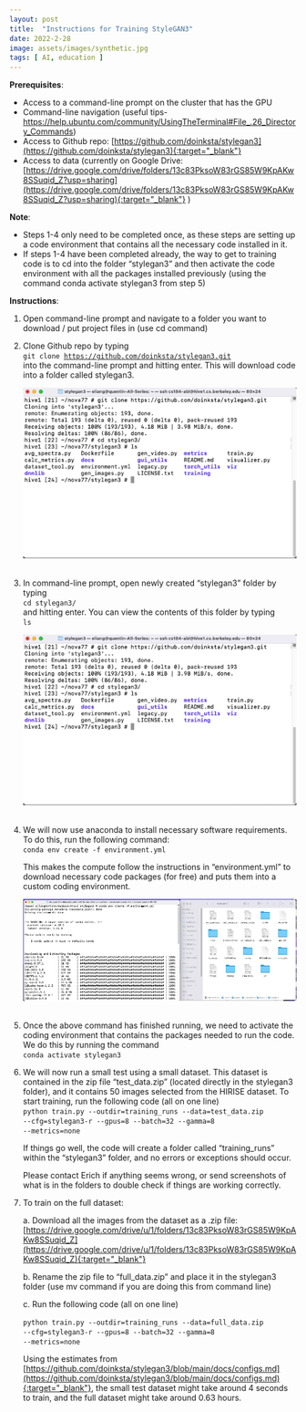 ```yaml
---
layout: post
title:  "Instructions for Training StyleGAN3"
date: 2022-2-28
image: assets/images/synthetic.jpg
tags: [ AI, education ]
---
```


**Prerequisites**:
- Access to a command-line prompt on the cluster that has the GPU
- Command-line navigation (useful tips- <a href="https://help.ubuntu.com/community/UsingTheTerminal#File_.26_Directory_Commands" target="_blank">https://help.ubuntu.com/community/UsingTheTerminal#File_.26_Directory_Commands</a>)  
- Access to Github repo: [https://github.com/doinksta/stylegan3](https://github.com/doinksta/stylegan3){:target="_blank"}
- Access to data (currently on Google Drive: [https://drive.google.com/drive/folders/13c83PksoW83rGS85W9KpAKw8SSuqid_Z?usp=sharing](https://drive.google.com/drive/folders/13c83PksoW83rGS85W9KpAKw8SSuqid_Z?usp=sharing){:target="_blank"} )


**Note**:
- Steps 1-4 only need to be completed once, as these steps are setting up a code environment that contains all the necessary code installed in it.
- If steps 1-4 have been completed already, the way to get to training code is to cd into the folder “stylegan3” and then activate the code environment with all the packages installed previously (using the command conda activate stylegan3 from step 5)

**Instructions**:
1. Open command-line prompt and navigate to a folder you want to download / put project files in (use cd command)  

2. Clone Github repo by typing  
   <code>git clone https://github.com/doinksta/stylegan3.git</code>  
   into the command-line prompt and hitting enter. This will download code into a folder called stylegan3.<br>  

   <div><img src="/assets/images/Picture1.png" class="img-fluid" alt="Picture1" /></div><br>

3. In command-line prompt, open newly created “stylegan3” folder by typing  
   <code>cd stylegan3/</code>  
   and hitting enter. You can view the contents of this folder by typing  
   <code>ls</code>  

   <div><img src="/assets/images/Picture2.png" class="img-fluid" alt="Picture2" /></div><br>

4. We will now use anaconda to install necessary software requirements. To do this, run the following command:  
   <code>conda env create -f environment.yml</code>  

   This makes the compute follow the instructions in “environment.yml” to download necessary code packages (for free) and puts them into a custom coding environment.

    <div><img src="/assets/images/Picture3.png" class="img-fluid" alt="Picture3" /></div><br>

5. Once the above command has finished running, we need to activate the coding environment that contains the packages needed to run the code. We do this by running the command  
   <code>conda activate stylegan3</code>

6.	We will now run a small test using a small dataset. This dataset is contained in the zip file “test_data.zip” (located directly in the stylegan3 folder), and it contains 50 images selected from the HIRISE dataset. To start training, run the following code (all on one line)  
   <code>python train.py --outdir=training_runs --data=test_data.zip --cfg=stylegan3-r --gpus=8 --batch=32 --gamma=8 --metrics=none</code>  

    If things go well, the code will create a folder called “training_runs” within the “stylegan3” folder, and no errors or exceptions should occur.  
    
    Please contact Erich if anything seems wrong, or send screenshots of what is in the folders to double check if things are working correctly.

7.	To train on the full dataset:  

    a. Download all the images from the dataset as a .zip file: [https://drive.google.com/drive/u/1/folders/13c83PksoW83rGS85W9KpAKw8SSuqid_Z](https://drive.google.com/drive/u/1/folders/13c83PksoW83rGS85W9KpAKw8SSuqid_Z){:target="_blank"}  

    b. Rename the zip file to “full_data.zip” and place it in the stylegan3 folder (use mv command if you are doing this from command line)  

    c. Run the following code (all on one line)

    <code>python train.py --outdir=training_runs --data=full_data.zip --cfg=stylegan3-r --gpus=8 --batch=32 --gamma=8 --metrics=none</code>  

    Using the estimates from [https://github.com/doinksta/stylegan3/blob/main/docs/configs.md](https://github.com/doinksta/stylegan3/blob/main/docs/configs.md){:target="_blank"}, the small test dataset might take around 4 seconds to train, and the full dataset might take around 0.63 hours.




